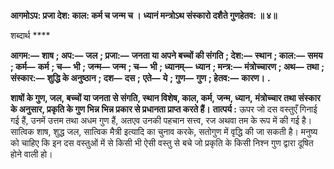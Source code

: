 **आगमोऽप: प्रजा देश: काल: कर्म च जन्म च ।** **ध्यानं मन्त्रोऽथ संस्कारो दशैते गुणहेतव: ॥ ४॥** 

शब्दार्थ **** 

**आगम:—** **शाष** **; अप:—** **जल** **; प्रजा:—** **जनता या अपने बच्चों की संगति** **; देश:—** **स्थान** **; काल:—** **समय** **; कर्म—** **कर्म** **; च—** **भी** **; जन्म—** **जन्म** **; च—** **भी** **; ध्यानम्—** **ध्यान** **; मन्त्र:—** **मंत्रोच्चारण** **; अथ—** **तथा** **; संस्कार:—** **शुद्धि के अनुष्ठान** **; दश—** **दस** **;** **एते—** **ये** **; गुण—** **गुण** **; हेतव:—** **कारण।** **.** 

**शाषों के गुण, जल, बच्चों या जनता से संगति, स्थान विशेष, काल, कर्म, जन्म, ध्यान,** **मंत्रोच्चार तथा संस्कार के अनुसार, प्रकृति के गुण भिन्न भिन्न प्रकार से प्रधानता प्राप्त करते हैं।** **तात्पर्य :** ऊपर जो दस वस्तुएँ गिनाई गई हैं, उनमें उत्तम तथा अधम गुण हैं, अतएव उनकी पहचान सत्त्व, रज अथवा तम के रूप में की गई है। सात्विक शाष, शुद्ध जल, सात्विक मैत्री इत्यादि का चुनाव करके, सतोगुण में वृद्धि की जा सकती है। मनुष्य को चाहिए कि इन दस वस्तुओं में से किसी भी ऐसी वस्तु से बचे जो प्रकृति के किसी निश्न गुण द्वारा दूषित होने वाली हो।  